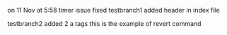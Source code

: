 
on 11 Nov at 5:58 timer issue fixed
testbranch1 added header in index file

testbranch2 added 2 a tags
this is the example of revert command